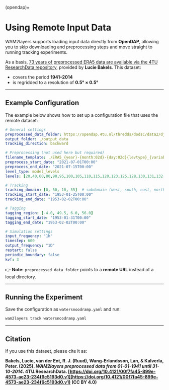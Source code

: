 (opendap)=

# Using Remote Input Data

WAM2layers supports loading input data directly from **OpenDAP**, allowing you to skip downloading and preprocessing steps and move straight to running tracking experiments.

As a basis, [73 years of preprocessed ERA5 data are available via the 4TU ResearchData repository](https://doi.org/10.4121/00f7fa45-899e-4573-ae23-234f6c5193d0.v1?utm_source=chatgpt.com), provided by **Lucie Bakels**.
This dataset:

* covers the period **1941–2014**
* is regridded to a resolution of **0.5° × 0.5°**

---

## Example Configuration

The example below shows how to set up a configuration file that uses the remote dataset:

```yaml
# General settings
preprocessed_data_folder: https://opendap.4tu.nl/thredds/dodsC/data2/djht/00f7fa45-899e-4573-ae23-234f6c5193d0/1
output_folder: ./output_data
tracking_direction: backward

# Preprocessing (not used here but required)
filename_template: ./ERA5_{year}-{month:02d}-{day:02d}{levtype}_{variable}.nc
preprocess_start_date: "2021-07-01T00:00"
preprocess_end_date: "2021-07-15T00:00"
level_type: model_levels
levels: [20,40,60,80,90,95,100,105,110,115,120,123,125,128,130,131,132,133,134,135,136,137]

# Tracking
tracking_domain: [0, 50, 10, 55]  # subdomain (west, south, east, north)
tracking_start_date: "1953-01-25T00:00"
tracking_end_date: "1953-02-02T00:00"

# Tagging
tagging_region: [-4.0, 49.5, 6.0, 56.0]
tagging_start_date: "1953-01-31T00:00"
tagging_end_date: "1953-02-02T00:00"

# Simulation settings
input_frequency: "1h"
timestep: 600
output_frequency: "1D"
restart: false
periodic_boundary: false
kvf: 3
```

👉 **Note:** `preprocessed_data_folder` points to a **remote URL** instead of a local directory.

---

## Running the Experiment

Save the configuration as `watersnoodramp.yaml` and run:

```bash
wam2layers track watersnoodramp.yaml
```

---

## Citation

If you use this dataset, please cite it as:

**Bakels, Lucie, van der Ent, R. J. (Ruud), Wang-Erlandsson, Lan, & Kalverla, Peter. (2025). *WAM2layers preprocessed data from 01-01-1941 until 31-10-2014*. 4TU.ResearchData. [https://doi.org/10.4121/00f7fa45-899e-4573-ae23-234f6c5193d0.v1](https://doi.org/10.4121/00f7fa45-899e-4573-ae23-234f6c5193d0.v1) (CC BY 4.0)**

